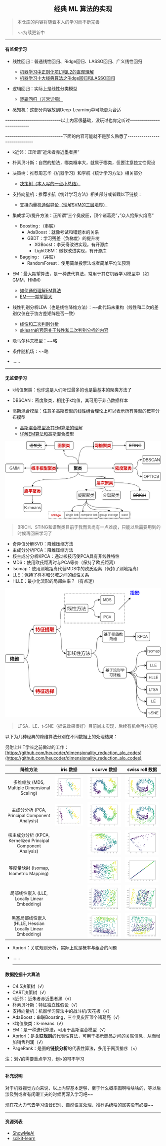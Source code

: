 <h2 align = "center">经典 ML 算法的实现</h2>

> 本仓库的内容将随着本人的学习而不断完善
>
> ~~持续更新中

------

#### 有监督学习

- 线性回归：普通线性回归、Ridge回归、LASSO回归、广义线性回归
  - [机器学习中正则化项L1和L2的直观理解](https://blog.csdn.net/jinping_shi/article/details/52433975) 
  - [机器学习十大经典算法之Ridge回归和LASSO回归](https://blog.csdn.net/weixin_43374551/article/details/83688913?ops_request_misc=%257B%2522request%255Fid%2522%253A%2522166762997116782429718497%2522%252C%2522scm%2522%253A%252220140713.130102334.pc%255Fall.%2522%257D&request_id=166762997116782429718497&biz_id=0&utm_medium=distribute.pc_search_result.none-task-blog-2~all~first_rank_ecpm_v1~hot_rank-1-83688913-null-null.142^v63^control,201^v3^control,213^v1^t3_control2&utm_term=%E5%B2%AD%E5%9B%9E%E5%BD%92)  

- 逻辑回归：实际上是线性分类模型
  - [逻辑回归（非常详细）](https://zhuanlan.zhihu.com/p/74874291) 
- 感知机：这部分内容放到Deep-Learning中可能更为合适

----------------------------以上内容很基础，没玩过也肯定听过---------------------------

-----------------------------下面的内容可能就不是那么熟悉了------------------------------

- k近邻：正所谓”近朱者赤近墨者黑“
- 朴素贝叶斯：自然的想法，哪类概率大，就属于哪类，但要注意独立性假设
- 决策树：推荐周志华《机器学习》和李航《统计学习方法》相关部分
  - [决策树（本人写的一点小总结）](https://chubbylhao.github.io/2022/09/25/jue-ce-shu/) 
- 支持向量机：推荐李航《统计学习方法》相关部分或者戳以下链接：
  - [支持向量机通俗导论（理解SVM的三层境界）](https://github.com/chubbylhao/ML_Algorithms/blob/main/supervised_learning/support_vector_machine/%E6%94%AF%E6%8C%81%E5%90%91%E9%87%8F%E6%9C%BA%E9%80%9A%E4%BF%97%E5%AF%BC%E8%AE%BA%EF%BC%88%E7%90%86%E8%A7%A3SVM%E7%9A%84%E4%B8%89%E5%B1%82%E5%A2%83%E7%95%8C%EF%BC%89.pdf) 
- 集成学习/提升方法：正所谓”三个臭皮匠，顶个诸葛亮“，”众人拾柴火焰高“
  - Boosting :（串联）
    - AdaBoost：就像考试和错题本的关系
    - GBDT：学习残差（负梯度）的提升树
      - XGBoost：李天奇改进实现，有开源库
      - LightGBM：微软改进实现，有开源库
  - Bagging : （并联）
    - RandomForest：使用简单投票法或者简单平均法预测
- EM：最大期望算法，是一种迭代算法，常用于其它机器学习模型中（如GMM，HMM）

  - [如何通俗理解EM算法](https://blog.csdn.net/v_JULY_v/article/details/81708386) 
  - [EM——期望最大](https://zhuanlan.zhihu.com/p/78311644) 
- 线性判别分析LDA（也是线性降维方法）：~~此代码未重构（线性和二次的差别仅仅在于协方差矩阵是否一致）

  - [线性和二次判别分析](https://zhuanlan.zhihu.com/p/38641216) 
  - [sklearn的官网关于线性和二次判别分析的内容](https://scikit-learn.org/stable/modules/lda_qda.html) 
- 隐马尔科夫模型：~~略
- 条件随机场：~~略
- ......

------

#### 无监督学习

- k均值聚类：也许这是人们听过最多的也是最基本的聚类方法了
- DBSCAN：密度聚类，相比于k均值，其可用于非凸数据样本
- 高斯混合模型：任意多高斯模型的线性组合理论上可以表示所有类型的概率分布模型

  - [高斯混合模型及其EM算法的理解](https://blog.csdn.net/jinping_shi/article/details/59613054) 
  - [详解EM算法和高斯混合模型](https://blog.csdn.net/lin_limin/article/details/81048411?ops_request_misc=%257B%2522request%255Fid%2522%253A%2522166771942416800182189305%2522%252C%2522scm%2522%253A%252220140713.130102334.pc%255Fall.%2522%257D&request_id=166771942416800182189305&biz_id=0&utm_medium=distribute.pc_search_result.none-task-blog-2~all~first_rank_ecpm_v1~hot_rank-3-81048411-null-null.142^v63^control,201^v3^control,213^v1^t3_control2&utm_term=%E9%AB%98%E6%96%AF%E6%B7%B7%E5%90%88%E6%A8%A1%E5%9E%8B) 

![](https://raw.githubusercontent.com/chubbylhao/ML_Algorithms/main/unsupervised_learning/clustering.png)

> BRICH、STING和谱聚类目前于我而言尚有一点难度，只能以后需要用到的时候再回来学习了

- 奇异值分解SVD：降维压缩方法
- 主成分分析PCA：降维压缩方法
- 核主成分分析KPCA：通过核技巧使PCA具有非线性特性
- MDS：使用欧氏距离时与PCA等价（保持了欧氏距离）
- Isomap：使用测地距离代替MDS中的欧氏距离（保持了测地距离）
- LLE：保持了样本和邻域之间的线性关系
- HLLE：最小化流形的局部曲率？（有点迷）

![](https://github.com/chubbylhao/ML_Algorithms/blob/main/unsupervised_learning/dimension_reduction.png?raw=true)

> LTSA、LE、t-SNE（据说效果很好）目前尚未实现，后续有机会再补充吧

以下为几种经典的降维算法分别在不同数据上的处理结果：

另附上HIT学长之前做过的工作：[https://github.com/heucoder/dimensionality_reduction_alo_codes](https://github.com/heucoder/dimensionality_reduction_alo_codes) 

|                           降维方法                           |                          iris 数据                           |                         s curve 数据                         |                       swiss roll 数据                        |
| :----------------------------------------------------------: | :----------------------------------------------------------: | :----------------------------------------------------------: | :----------------------------------------------------------: |
|         多维缩放 (MDS, Multiple Dimensional Scaling)         | <img src="https://raw.githubusercontent.com/chubbylhao/ML_Algorithms/main/unsupervised_learning/MDS/mds_iris.png" style="zoom: 67%;" /> | <img src="https://raw.githubusercontent.com/chubbylhao/ML_Algorithms/main/unsupervised_learning/MDS/mds_s_curve.png" style="zoom: 67%;" /> | <img src="https://github.com/chubbylhao/ML_Algorithms/blob/main/unsupervised_learning/MDS/mds_swiss_roll.png?raw=true" style="zoom: 67%;" /> |
|        主成分分析 (PCA, Principal Component Analysis)        | <img src="https://github.com/chubbylhao/ML_Algorithms/blob/main/unsupervised_learning/PCA/pca_iris.png?raw=true" style="zoom: 67%;" /> | <img src="https://github.com/chubbylhao/ML_Algorithms/blob/main/unsupervised_learning/PCA/pca_s_curve.png?raw=true" style="zoom: 67%;" /> | <img src="https://github.com/chubbylhao/ML_Algorithms/blob/main/unsupervised_learning/PCA/pca_swiss_roll.png?raw=true" style="zoom: 67%;" /> |
| 核主成分分析 (KPCA, Kernelized Principal Component Analysis) |                                                              | <img src="https://github.com/chubbylhao/ML_Algorithms/blob/main/unsupervised_learning/KPCA/kpca_s_curve.png?raw=true" style="zoom: 67%;" /> | <img src="https://github.com/chubbylhao/ML_Algorithms/blob/main/unsupervised_learning/KPCA/kpca_swiss_roll.png?raw=true" style="zoom: 67%;" /> |
|            等度量映射 (Isomap, Isometric Mapping)            |                                                              | <img src="https://github.com/chubbylhao/ML_Algorithms/blob/main/unsupervised_learning/Isomap/isomap_s_curve.png?raw=true" style="zoom:67%;" /> | <img src="https://github.com/chubbylhao/ML_Algorithms/blob/main/unsupervised_learning/Isomap/isomap_swiss_roll.png?raw=true" style="zoom:67%;" /> |
|         局部线性嵌入 (LLE, Locally Linear Embedding)         |                                                              | <img src="https://github.com/chubbylhao/ML_Algorithms/blob/main/unsupervised_learning/LLE/lle_s_curve.png?raw=true" style="zoom:67%;" /> | <img src="https://github.com/chubbylhao/ML_Algorithms/blob/main/unsupervised_learning/LLE/lle_swiss_roll.png?raw=true" style="zoom:67%;" /> |
|  黑塞局部线性嵌入 (HLLE, Hessian Locally Linear Embedding)   |                                                              | <img src="https://github.com/chubbylhao/ML_Algorithms/blob/main/unsupervised_learning/HLLE/hlle_s_curve_k30.png?raw=true" style="zoom:67%;" /> | <img src="https://github.com/chubbylhao/ML_Algorithms/blob/main/unsupervised_learning/HLLE/hlle_swiss_roll_k15.png?raw=true" style="zoom:67%;" /> |

- Apriori：关联规则分析，实际上就是概率与组合的问题

- ......

  ------


#### 数据挖掘十大算法

- C4.5决策树（√）
- CART决策树（√）
- k近邻：近朱者赤近墨者黑（√）
- 朴素贝叶斯：特征独立性假设（√）
- 支持向量机：机器学习算法中的战斗机/天花板（√）
- AdaBoost：串联Boosting，三个臭皮匠顶个诸葛亮（√）
- k均值聚类：k-means（√）
- EM：是一种迭代算法，可用于高斯混合模型（√）
- Apriori：是**关联规则**的代表性算法，可用于揭示商品之间的关联信息，从而增加销售利润（√）
- PageRank：是图的**链接分析**的代表性算法，多用于网页排序（×）

注：划√的需要重点学习，划×的可不学习

------

#### 补充说明

对于机器视觉方向来说，以上内容基本足够，至于什么概率图啊啥啥啥的，等以后涉及到或者有闲暇工夫的时候再深入学习吧~~

现在花大力气去学习语音识别、自然语言处理、推荐系统啥的属实没有必要~~

------

#### 资源列表

- [ShowMeAI](https://www.showmeai.tech/) 
- [scikit-learn](https://scikit-learn.org/stable/index.html) 

